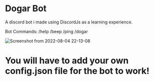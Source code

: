 # Dogar Bot
A discord bot i made using DiscordJs as a learning experience.

Bot Commands: /help /beep /ping /dogar

![Screenshot from 2022-08-04 22-13-08](https://user-images.githubusercontent.com/76205185/182911289-3c1c6e2b-9faa-47f7-89ad-ffba28be4d58.png)


# You will have to add your own config.json file for the bot to work!
